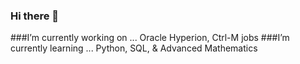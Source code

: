 ### Hi there 👋
###I’m currently working on ... Oracle Hyperion, Ctrl-M jobs
###I’m currently learning ... Python, SQL, & Advanced Mathematics
